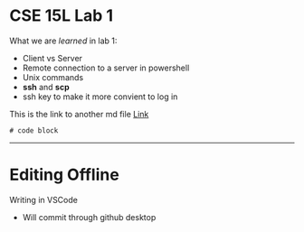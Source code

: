 # **CSE 15L Lab 1**
What we are *learned* in lab 1:
- Client vs Server
- Remote connection to a server in powershell
- Unix commands
- **ssh** and **scp** 
- ssh key to make it more convient to log in

This is the link to another md file [Link](https://beliang.github.io/cse15l-lab-reports/anotherIndex.html)

```
# code block
```

---
# **Editing Offline**
Writing in VSCode
- Will commit through github desktop
